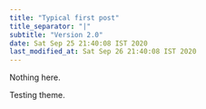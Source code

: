 ```yaml
---
title: "Typical first post"
title_separator: "|"
subtitle: "Version 2.0"
date: Sat Sep 25 21:40:08 IST 2020
last_modified_at: Sat Sep 26 21:40:08 IST 2020
---
```


Nothing here.

Testing theme.
